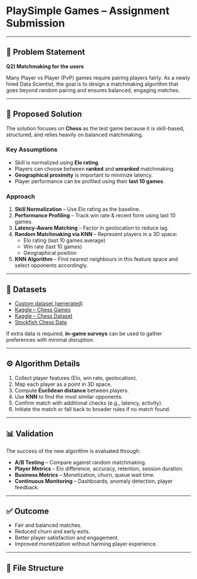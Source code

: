 # PlaySimple Games – Assignment Submission

---

## 📌 Problem Statement
**Q2) Matchmaking for the users**

Many Player vs Player (PvP) games require pairing players fairly. As a newly hired Data Scientist, the goal is to design a matchmaking algorithm that goes beyond random pairing and ensures balanced, engaging matches.  

---

## 🎯 Proposed Solution
The solution focuses on **Chess** as the test game because it is skill-based, structured, and relies heavily on balanced matchmaking.

### Key Assumptions
- Skill is normalized using **Elo rating**.  
- Players can choose between **ranked** and **unranked** matchmaking.  
- **Geographical proximity** is important to minimize latency.  
- Player performance can be profiled using their **last 10 games**.  

### Approach
1. **Skill Normalization** – Use Elo rating as the baseline.  
2. **Performance Profiling** – Track win rate & recent form using last 10 games.  
3. **Latency-Aware Matching** – Factor in geolocation to reduce lag.  
4. **Random Matchmaking via KNN** – Represent players in a 3D space:  
   - Elo rating (last 10 games average)  
   - Win rate (last 10 games)  
   - Geographical position  
5. **KNN Algorithm** – Find nearest neighbours in this feature space and select opponents accordingly.  

---

## 📂 Datasets
- [Custom dataset (generated)](https://tinyurl.com/ymkxb34m)  
- [Kaggle – Chess Games](https://www.kaggle.com/datasets/arevel/chess-games)  
- [Kaggle – Chess Dataset](https://www.kaggle.com/datasets/datasnaek/chess)  
- [Stockfish Chess Data](https://stockfishchess.org/)  

If extra data is required, **in-game surveys** can be used to gather preferences with minimal disruption.  

---

## ⚙️ Algorithm Details
1. Collect player features (Elo, win rate, geolocation).  
2. Map each player as a point in 3D space.  
3. Compute **Euclidean distance** between players.  
4. Use **KNN** to find the most similar opponents.  
5. Confirm match with additional checks (e.g., latency, activity).  
6. Initiate the match or fall back to broader rules if no match found.  

---

## 📊 Validation
The success of the new algorithm is evaluated through:

- **A/B Testing** – Compare against random matchmaking.  
- **Player Metrics** – Elo difference, accuracy, retention, session duration.  
- **Business Metrics** – Monetization, churn, queue wait time.  
- **Continuous Monitoring** – Dashboards, anomaly detection, player feedback.  

---

## ✅ Outcome
- Fair and balanced matches.  
- Reduced churn and early exits.  
- Better player satisfaction and engagement.  
- Improved monetization without harming player experience.  

---

## 📄 File Structure
